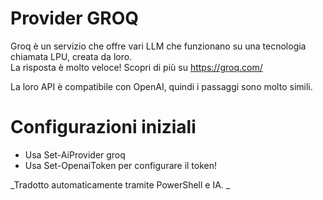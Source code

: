 ﻿# Provider GROQ

Groq è un servizio che offre vari LLM che funzionano su una tecnologia chiamata LPU, creata da loro.  
La risposta è molto veloce!
Scopri di più su https://groq.com/  

La loro API è compatibile con OpenAI, quindi i passaggi sono molto simili.

# Configurazioni iniziali 

* Usa Set-AiProvider groq
* Usa Set-OpenaiToken per configurare il token! 



<!--PowershaiAiDocBlockStart-->
_Tradotto automaticamente tramite PowerShell e IA. 
_
<!--PowershaiAiDocBlockEnd-->

